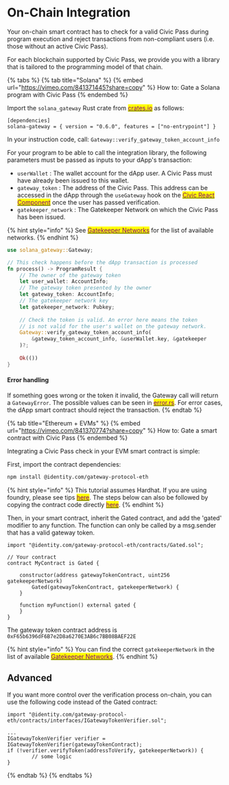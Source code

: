 # On-Chain Integration

Your on-chain smart contract has to check for a valid Civic Pass during program execution and reject transactions from non-compliant users (i.e. those without an active Civic Pass).

For each blockchain supported by Civic Pass, we provide you with a library that is tailored to the programming model of that chain.

{% tabs %}
{% tab title="Solana" %}
{% embed url="https://vimeo.com/841371445?share=copy" %}
How to: Gate a Solana program with Civic Pass
{% endembed %}

Import the `solana_gateway` Rust crate from [<mark style="color:purple;">crates.io</mark>](https://crates.io/crates/solana-gateway) as follows:

```
[dependencies]
solana-gateway = { version = "0.6.0", features = ["no-entrypoint"] }
```

In your instruction code, call: `Gateway::verify_gateway_token_account_info`&#x20;

For your program to be able to call the integration library, the following parameters must be passed as inputs to your dApp's transaction:

* `userWallet` : The wallet account for the dApp user. A Civic Pass must have already been issued to this wallet.
* `gateway_token` : The address of the Civic Pass. This address can be accessed in the dApp through the `useGateway` hook on the [<mark style="color:purple;">Civic React Component</mark>](ui-integration/) once the user has passed verification.
* `gatekeeper_network` : The Gatekeeper Network on which the Civic Pass has been issued.&#x20;

{% hint style="info" %}
See [<mark style="color:purple;">Gatekeeper Networks</mark>](../available-networks.md) for the list of available networks.
{% endhint %}

```rust
use solana_gateway::Gateway;

// This check happens before the dApp transaction is processed
fn process() -> ProgramResult {
    // The owner of the gateway token
    let user_wallet: AccountInfo;
    // The gateway token presented by the owner
    let gateway_token: AccountInfo;
    // The gatekeeper network key
    let gatekeeper_network: Pubkey;
    
    // Check the token is valid. An error here means the token 
    // is not valid for the user's wallet on the gateway network.
    Gateway::verify_gateway_token_account_info(
        &gateway_token_account_info, &userWallet.key, &gatekeeper
    )?;
    
    Ok(())
}
```

#### Error handling

If something goes wrong or the token it invalid, the Gateway call will return a `GatewayError`. The possible values can be seen in [<mark style="color:purple;">error.rs</mark>](https://github.com/identity-com/on-chain-identity-gateway/blob/develop/solana/integration-lib/src/error.rs). For error cases, the dApp smart contract should reject the transaction.
{% endtab %}

{% tab title="Ethereum + EVMs" %}
{% embed url="https://vimeo.com/841370774?share=copy" %}
How to: Gate a smart contract with Civic Pass
{% endembed %}

Integrating a Civic Pass check in your EVM smart contract is simple:

First, import the contract dependencies:

```sh
npm install @identity.com/gateway-protocol-eth
```

{% hint style="info" %}
This tutorial assumes Hardhat. If you are using foundry, please see tips [<mark style="color:purple;">here</mark>](https://sooryak.hashnode.dev/adding-dependencies-to-your-contracts-in-foundry). The steps below can also be followed by copying the contract code directly [<mark style="color:purple;">here</mark>](https://github.com/identity-com/on-chain-identity-gateway/tree/main/ethereum/smart-contract/contracts).
{% endhint %}

Then, in your smart contract, inherit the Gated contract, and add the 'gated' modifier to any function. The function can only be called by a msg.sender that has a valid gateway token.

```solidity
import "@identity.com/gateway-protocol-eth/contracts/Gated.sol";

// Your contract
contract MyContract is Gated {

    constructor(address gatewayTokenContract, uint256 gatekeeperNetwork) 
        Gated(gatewayTokenContract, gatekeeperNetwork) {
    }
    
    function myFunction() external gated {
    }
}
```

The gateway token contract address is `0xF65b6396dF6B7e2D8a6270E3AB6c7BB08BAEF22E`

{% hint style="info" %}
You can find the correct `gatekeeperNetwork` in the list of available [<mark style="color:purple;">Gatekeeper Networks</mark>](../available-networks.md).
{% endhint %}

## Advanced

If you want more control over the verification process on-chain, you can use the following code instead of the Gated contract:

```solidity
import "@identity.com/gateway-protocol-eth/contracts/interfaces/IGatewayTokenVerifier.sol";

...
IGatewayTokenVerifier verifier = IGatewayTokenVerifier(gatewayTokenContract);
if (!verifier.verifyToken(addressToVerify, gatekeeperNetwork)) {
        // some logic
}
```
{% endtab %}
{% endtabs %}
